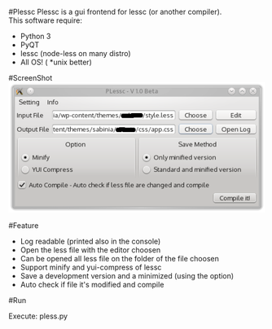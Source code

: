 #Plessc
Plessc is a gui frontend for lessc (or another compiler).  
This software require:  
* Python 3
* PyQT
* lessc (node-less on many distro)
* All OS! ( *unix better)

#ScreenShot
![Screenshot](screenshot.png "1.0 beta")

#Feature
* Log readable (printed also in the console)
* Open the less file with the editor choosen
* Can be opened all less file on the folder of the file choosen 
* Support minify and yui-compress of lessc
* Save a development version and a minimized (using the option)
* Auto check if file it's modified and compile

#Run

Execute: pless.py